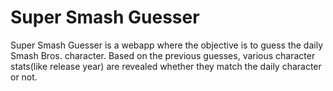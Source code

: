 # Super Smash Guesser

Super Smash Guesser is a webapp where the objective is to guess the daily Smash Bros. character. Based on the previous guesses, various character stats(like release year) are revealed whether they match the daily character or not.
